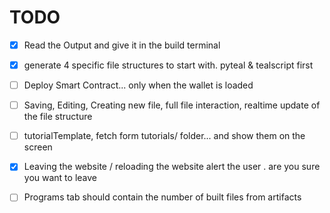 # TODO

* [X] Read the Output and give it in the build terminal
* [X] generate 4 specific file structures to start with. pyteal & tealscript first
* [ ] Deploy Smart Contract... only when the wallet is loaded
* [ ] Saving, Editing, Creating new file, full file interaction, realtime update of the file structure
* [ ] tutorialTemplate, fetch form tutorials/ folder... and show them on the screen
* [X] Leaving the website / reloading the website alert the user . are you sure you want to leave
* [ ] Programs tab should contain the number of built files from artifacts

